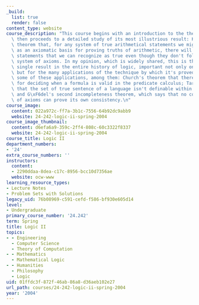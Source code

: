 ```yaml
---
_build:
  list: true
  render: false
content_type: website
course_description: "This course begins with an introduction to the theory of computability,\
  \ then proceeds to a detailed study of its most illustrious result: Kurt G\xF6del's\
  \ theorem that, for any system of true arithmetical statements we might propose\
  \ as an axiomatic basis for proving truths of arithmetic, there will be some arithmetical\
  \ statements that we can recognize as true even though they don't follow from the\
  \ system of axioms. In my opinion, which is widely shared, this is the most important\
  \ single result in the entire history of logic, important not only on its own right\
  \ but for the many applications of the technique by which it's proved. We'll discuss\
  \ some of these applications, among them: Church's theorem that there is no algorithm\
  \ for deciding when a formula is valid in the predicate calculus; Tarski's theorem\
  \ that the set of true sentence of a language isn't definable within that language;\
  \ and G\xF6del's second incompleteness theorem, which says that no consistent system\
  \ of axioms can prove its own consistency.\n"
course_image:
  content: 022a972c-ff7a-3b1c-7556-64b92dc9abb9
  website: 24-242-logic-ii-spring-2004
course_image_thumbnail:
  content: d6efa6a9-359c-2ff4-808c-60c3322f8337
  website: 24-242-logic-ii-spring-2004
course_title: Logic II
department_numbers:
- '24'
extra_course_numbers: ''
instructors:
  content:
  - 2290ddaa-8dea-c17c-8956-bcc10d7356ae
  website: ocw-www
learning_resource_types:
- Lecture Notes
- Problem Sets with Solutions
legacy_uid: 76b08969-c591-cefd-f586-bf930e605d14
level:
- Undergraduate
primary_course_number: '24.242'
term: Spring
title: Logic II
topics:
- - Engineering
  - Computer Science
  - Theory of Computation
- - Mathematics
  - Mathematical Logic
- - Humanities
  - Philosophy
  - Logic
uid: 01ffdc3f-872f-46ab-86a8-d36aeb102e27
url_path: courses/24-242-logic-ii-spring-2004
year: '2004'
---
```


